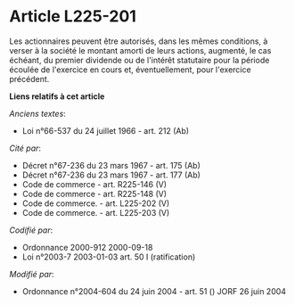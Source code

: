# Article L225-201

Les actionnaires peuvent être autorisés, dans les mêmes conditions, à verser à la société le montant amorti de leurs actions,
augmenté, le cas échéant, du premier dividende ou de l'intérêt statutaire pour la période écoulée de l'exercice en cours et,
éventuellement, pour l'exercice précédent.

**Liens relatifs à cet article**

_Anciens textes_:

  - Loi n°66-537 du 24 juillet 1966 - art. 212 (Ab)

_Cité par_:

  - Décret n°67-236 du 23 mars 1967 - art. 175 (Ab)
  - Décret n°67-236 du 23 mars 1967 - art. 177 (Ab)
  - Code de commerce - art. R225-146 (V)
  - Code de commerce - art. R225-148 (V)
  - Code de commerce. - art. L225-202 (V)
  - Code de commerce. - art. L225-203 (V)

_Codifié par_:

  - Ordonnance 2000-912 2000-09-18
  - Loi n°2003-7 2003-01-03 art. 50 I (ratification)

_Modifié par_:

  - Ordonnance n°2004-604 du 24 juin 2004 - art. 51 () JORF 26 juin 2004
